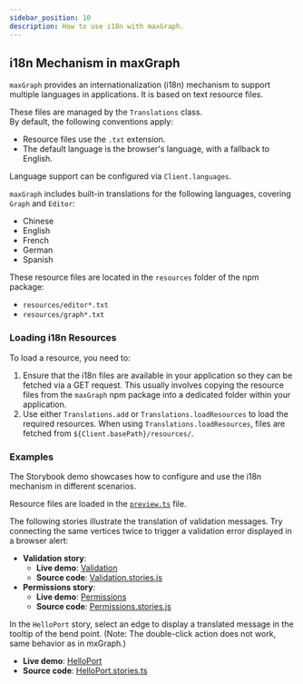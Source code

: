 ```yaml
---
sidebar_position: 10
description: How to use i18n with maxGraph.
---
```


## i18n Mechanism in maxGraph

`maxGraph` provides an internationalization (i18n) mechanism to support multiple languages in applications. It is based on text resource files.

These files are managed by the `Translations` class.\
By default, the following conventions apply:
- Resource files use the `.txt` extension.
- The default language is the browser's language, with a fallback to English.

Language support can be configured via `Client.languages`.

`maxGraph` includes built-in translations for the following languages, covering `Graph` and `Editor`:
- Chinese
- English
- French
- German
- Spanish

These resource files are located in the `resources` folder of the npm package:
- `resources/editor*.txt`
- `resources/graph*.txt`

### Loading i18n Resources

To load a resource, you need to:
1. Ensure that the i18n files are available in your application so they can be fetched via a GET request. This usually involves copying the resource files from the `maxGraph` npm package into a dedicated folder within your application.
2. Use either `Translations.add` or `Translations.loadResources` to load the required resources. When using `Translations.loadResources`, files are fetched from `${Client.basePath}/resources/`.

### Examples

The Storybook demo showcases how to configure and use the i18n mechanism in different scenarios.

Resource files are loaded in the [`preview.ts`](https://github.com/maxGraph/maxGraph/blob/main/packages/html/.storybook/preview.ts) file.

The following stories illustrate the translation of validation messages. Try connecting the same vertices twice to trigger a validation error displayed in a browser alert:
- **Validation story**:
  - **Live demo**: [Validation](https://maxgraph.github.io/maxGraph/demo/?path=/story/misc-validation--default)
  - **Source code**: [Validation.stories.js](https://github.com/maxGraph/maxGraph/blob/main/packages/html/stories/Validation.stories.js)
- **Permissions story**:
  - **Live demo**: [Permissions](https://maxgraph.github.io/maxGraph/demo/?path=/story/misc-permissions--default)
  - **Source code**: [Permissions.stories.js](https://github.com/maxGraph/maxGraph/blob/main/packages/html/stories/Permissions.stories.js)

In the `HelloPort` story, select an edge to display a translated message in the tooltip of the bend point. (Note: The double-click action does not work, same behavior as in mxGraph.)
- **Live demo**: [HelloPort](https://maxgraph.github.io/maxGraph/demo/?path=/story/misc-helloport--default)
- **Source code**: [HelloPort.stories.ts](https://github.com/maxGraph/maxGraph/blob/main/packages/html/stories/HelloPort.stories.ts)
